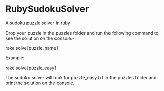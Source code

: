 RubySudokuSolver
================

A sudoku puzzle solver in ruby

Drop your puzzle in the puzzles folder and run the following command to see the solution on the console:-

rake solve[puzzle_name]

Example:- 

rake solve[puzzle_easy]

The sudoku solver will look for puzzle_easy.txt in the puzzles folder and print the solution on the console.
